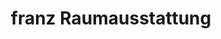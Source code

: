 ---
title: "franz Raumausstattung"
url: /doetlingen/franz-raumausstattung/
shop: Raumausstattung
---